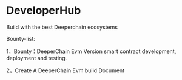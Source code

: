 # DeveloperHub
Build with the best Deeperchain ecosystems

Bounty-list:

1，Bounty：DeeperChain Evm Version smart contract development, deployment and testing. 

2，Create A DeeperChain Evm build Document
